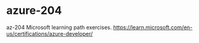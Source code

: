 # azure-204
az-204 Microsoft learning path exercises.
https://learn.microsoft.com/en-us/certifications/azure-developer/
